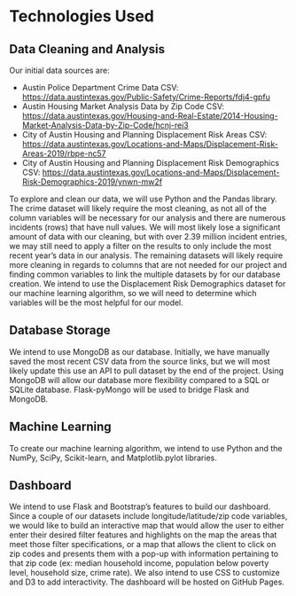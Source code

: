 # Technologies Used
## Data Cleaning and Analysis
Our initial data sources are:
- Austin Police Department Crime Data CSV: https://data.austintexas.gov/Public-Safety/Crime-Reports/fdj4-gpfu
- Austin Housing Market Analysis Data by Zip Code CSV: https://data.austintexas.gov/Housing-and-Real-Estate/2014-Housing-Market-Analysis-Data-by-Zip-Code/hcnj-rei3
- City of Austin Housing and Planning Displacement Risk Areas CSV: https://data.austintexas.gov/Locations-and-Maps/Displacement-Risk-Areas-2019/rbpe-nc57
- City of Austin Housing and Planning Displacement Risk Demographics CSV: https://data.austintexas.gov/Locations-and-Maps/Displacement-Risk-Demographics-2019/ynwn-mw2f

To explore and clean our data, we will use Python and the Pandas library. The crime dataset will likely require the most cleaning, as not all of the column variables will be necessary for our analysis and there are numerous incidents (rows) that have null values. We will most likely lose a significant amount of data with our cleaning, but with over 2.39 million incident entries, we may still need to apply a filter on the results to only include the most recent year’s data in our analysis. The remaining datasets will likely require more cleaning in regards to columns that are not needed for our project and finding common variables to link the multiple datasets by for our database creation. We intend to use the Displacement Risk Demographics dataset for our machine learning algorithm, so we will need to determine which variables will be the most helpful for our model. 

## Database Storage
We intend to use MongoDB as our database. Initially, we have manually saved the most recent CSV data from the source links, but we will most likely update this use an API to pull dataset by the end of the project.  Using MongoDB will allow our database more flexibility compared to a SQL or SQLite database. Flask-pyMongo will be used to bridge Flask and MongoDB.

## Machine Learning
To create our machine learning algorithm, we intend to use Python and the NumPy, SciPy, Scikit-learn, and Matplotlib.pylot libraries. 

## Dashboard
We intend to use Flask and Bootstrap’s features to build our dashboard. Since a couple of our datasets include longitude/latitude/zip code variables, we would like to build an interactive map that would allow the user to either enter their desired filter features and highlights on the map the areas that meet those filter specifications, or a map that allows the client to click on zip codes and presents them with a pop-up with information pertaining to that zip code (ex: median household income, population below poverty level, household size, crime rate).  We also intend to use CSS to customize and D3 to add interactivity. The dashboard will be hosted on GitHub Pages.